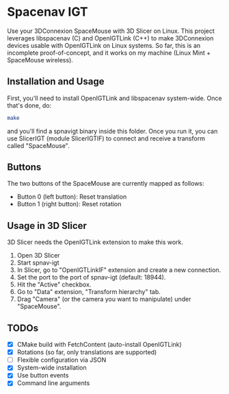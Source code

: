 # Spacenav IGT #

Use your 3DConnexion SpaceMouse with 3D Slicer on Linux.
This project leverages libspacenav (C) and OpenIGTLink (C++) to make 3DConnexion devices
usable with OpenIGTLink on Linux systems.
So far, this is an incomplete proof-of-concept, and it works on my machine (Linux Mint + SpaceMouse wireless).


## Installation and Usage ##

First, you'll need to install OpenIGTLink and libspacenav system-wide.
Once that's done, do:

```bash
make
```

and you'll find a spnavigt binary inside this folder.
Once you run it, you can use SlicerIGT (module SlicerIGTIF) to connect and receive a
transform called "SpaceMouse".


## Buttons ##

The two buttons of the SpaceMouse are currently mapped as follows:
* Button 0 (left button): Reset translation
* Button 1 (right button): Reset rotation


## Usage in 3D Slicer ##

3D Slicer needs the OpenIGTLink extension to make this work.

1. Open 3D Slicer
2. Start spnav-igt
3. In Slicer, go to "OpenIGTLinkIF" extension and create a new connection.
4. Set the port to the port of spnav-igt (default: 18944).
5. Hit the "Active" checkbox.
6. Go to "Data" extension, "Transform hierarchy" tab.
7. Drag "Camera" (or the camera you want to manipulate) under "SpaceMouse".

## TODOs ##

* [x] CMake build with FetchContent (auto-install OpenIGTLink)
* [x] Rotations (so far, only translations are supported)
* [ ] Flexible configuration via JSON
* [x] System-wide installation
* [x] Use button events
* [x] Command line arguments